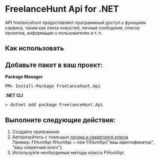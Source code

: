 # FreelanceHunt Api for .NET
API freelancehunt предоставляет программный доступ к функциям сервиса, таким как лента новостей, личные сообщения, список проектов, информация о пользователях и т. п.

<h2>Как использовать</h2>

<h2>Добавьте пакет в ваш проект:</h2>

<p><strong>Package Manager</strong></p>
            <div class="highlight highlight-source-powershell"><pre>PM<span>&gt;</span> <span class="pl-c1">Install-Package</span> FreelanceHunt.Api</pre></div>
            <p><strong>.NET CLI</strong></p>
            <div class="highlight highlight-source-shell"><pre><span class="pl-k">&gt;</span> dotnet add package FreelanceHunt.Api</pre></div>
<h2>Выполните следующие действия:</h2>
 <ol>
                <li>Создайте приложение</li>
               <li>
                    Авторизуйтесь с помощью
                    <a href="https://freelancehunt.com/my/api" rel="nofollow">логина и секретного ключа</a> <br />
                    Пример: FlHuntApi flHuntApi = new FlHuntApi("ваш идентификатор", "ваш секретний ключ");
                </li>
                <li>Используйте необходимые методы класса FlHuntApi</li>
